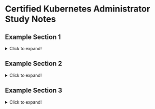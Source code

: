 # Certified Kubernetes Administrator Study Notes


## Example Section 1
<details>
  <summary>Click to expand!</summary>
  
  ### Example Note 1
  Lorem ipsum dolor sit amet, consectetur adipiscing elit. Sed convallis semper sapien, et iaculis mauris porttitor ac. Pellentesque felis sem, porta vitae aliquet a, commodo non mauris. Integer elementum risus non eleifend suscipit. Nam ut enim eu felis mattis condimentum. Mauris iaculis enim vitae molestie volutpat. Nullam efficitur aliquam ante, consequat auctor tellus congue pharetra. Morbi diam erat, blandit quis augue at, euismod rutrum elit. Etiam bibendum, nulla et lacinia mattis, turpis velit ultricies metus, nec mattis ante orci nec ex. Nam sit amet sodales enim. Morbi pretium eu augue ac consectetur. 

  ### Example Note 2
  Lorem ipsum dolor sit amet, consectetur adipiscing elit. Sed convallis semper sapien, et iaculis mauris porttitor ac. Pellentesque felis sem, porta vitae aliquet a, commodo non mauris. Integer elementum risus non eleifend suscipit. Nam ut enim eu felis mattis condimentum. Mauris iaculis enim vitae molestie volutpat. Nullam efficitur aliquam ante, consequat auctor tellus congue pharetra. Morbi diam erat, blandit quis augue at, euismod rutrum elit. Etiam bibendum, nulla et lacinia mattis, turpis velit ultricies metus, nec mattis ante orci nec ex. Nam sit amet sodales enim. Morbi pretium eu augue ac consectetur. 
</details>

## Example Section 2
<details>
  <summary>Click to expand!</summary>
  
  ### Example Note 1
  Lorem ipsum dolor sit amet, consectetur adipiscing elit. Sed convallis semper sapien, et iaculis mauris porttitor ac. Pellentesque felis sem, porta vitae aliquet a, commodo non mauris. Integer elementum risus non eleifend suscipit. Nam ut enim eu felis mattis condimentum. Mauris iaculis enim vitae molestie volutpat. Nullam efficitur aliquam ante, consequat auctor tellus congue pharetra. Morbi diam erat, blandit quis augue at, euismod rutrum elit. Etiam bibendum, nulla et lacinia mattis, turpis velit ultricies metus, nec mattis ante orci nec ex. Nam sit amet sodales enim. Morbi pretium eu augue ac consectetur. 

  ### Example Note 2
  Lorem ipsum dolor sit amet, consectetur adipiscing elit. Sed convallis semper sapien, et iaculis mauris porttitor ac. Pellentesque felis sem, porta vitae aliquet a, commodo non mauris. Integer elementum risus non eleifend suscipit. Nam ut enim eu felis mattis condimentum. Mauris iaculis enim vitae molestie volutpat. Nullam efficitur aliquam ante, consequat auctor tellus congue pharetra. Morbi diam erat, blandit quis augue at, euismod rutrum elit. Etiam bibendum, nulla et lacinia mattis, turpis velit ultricies metus, nec mattis ante orci nec ex. Nam sit amet sodales enim. Morbi pretium eu augue ac consectetur. 
</details>

## Example Section 3
<details>
  <summary>Click to expand!</summary>
  
  ### Example Note 1
  Lorem ipsum dolor sit amet, consectetur adipiscing elit. Sed convallis semper sapien, et iaculis mauris porttitor ac. Pellentesque felis sem, porta vitae aliquet a, commodo non mauris. Integer elementum risus non eleifend suscipit. Nam ut enim eu felis mattis condimentum. Mauris iaculis enim vitae molestie volutpat. Nullam efficitur aliquam ante, consequat auctor tellus congue pharetra. Morbi diam erat, blandit quis augue at, euismod rutrum elit. Etiam bibendum, nulla et lacinia mattis, turpis velit ultricies metus, nec mattis ante orci nec ex. Nam sit amet sodales enim. Morbi pretium eu augue ac consectetur. 

  ### Example Note 2
  Lorem ipsum dolor sit amet, consectetur adipiscing elit. Sed convallis semper sapien, et iaculis mauris porttitor ac. Pellentesque felis sem, porta vitae aliquet a, commodo non mauris. Integer elementum risus non eleifend suscipit. Nam ut enim eu felis mattis condimentum. Mauris iaculis enim vitae molestie volutpat. Nullam efficitur aliquam ante, consequat auctor tellus congue pharetra. Morbi diam erat, blandit quis augue at, euismod rutrum elit. Etiam bibendum, nulla et lacinia mattis, turpis velit ultricies metus, nec mattis ante orci nec ex. Nam sit amet sodales enim. Morbi pretium eu augue ac consectetur. 
</details>
